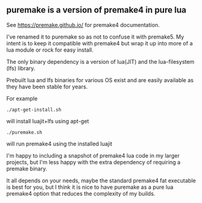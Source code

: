 puremake is a version of premake4 in pure lua
---------------------------------------------

See https://premake.github.io/ for premake4 documentation.

I've renamed it to puremake so as not to confuse it with premake5. My 
intent is to keep it compatible with premake4 but wrap it up into more 
of a lua module or rock for easy install.

The only binary dependency is a version of lua(JIT) and the 
lua-filesystem (lfs) library.

Prebuilt lua and lfs binaries for various OS exist and are easily 
available as they have been stable for years.

For example

	./apt-get-install.sh

will install luajit+lfs using apt-get

	./puremake.sh

will run premake4 using the installed luajit

I'm happy to including a snapshot of premake4 lua code in my larger 
projects, but I'm less happy with the extra dependency of requiring a 
premake binary.

It all depends on your needs, maybe the standard premake4 fat 
executable is best for you, but I think it is nice to have puremake as 
a pure lua premake4 option that reduces the complexity of my builds.
